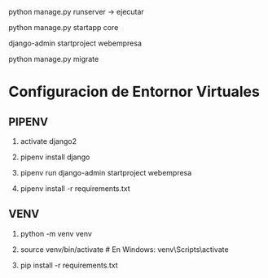 

python manage.py runserver -> ejecutar

python manage.py startapp core

django-admin startproject webempresa

python manage.py migrate


# Configuracion de Entornor Virtuales

<h2>PIPENV</h2>

1.  activate django2

2. pipenv install django
   
3. pipenv run django-admin startproject webempresa

4. pipenv install -r requirements.txt

<h2>VENV</h2>

1. python -m venv venv

2. source venv/bin/activate  # En Windows: venv\Scripts\activate

3. pip install -r requirements.txt
